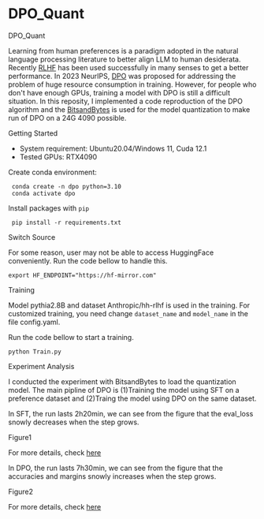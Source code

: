 # DPO_Quant
DPO_Quant

Learning from human preferences is a paradigm adopted in the natural language processing literature to better align LLM to human desiderata. Recently [RLHF](https://arxiv.org/abs/2203.02155) has been used successfully in many senses to get a better performance. In 2023 NeurIPS, [DPO](https://arxiv.org/abs/2305.18290)  was proposed for addressing the problem of huge resource consumption in training. However, for people who don't have enough GPUs, training a model with DPO is still a difficult situation. In this reposity, I implemented a code reproduction of the DPO algorithm and the [BitsandBytes](https://github.com/TimDettmers/bitsandbytes) is used for the model quantization to make run of DPO on a 24G 4090 possible.



Getting Started

- System requirement: Ubuntu20.04/Windows 11, Cuda 12.1
- Tested GPUs: RTX4090

Create conda environment:

```
 conda create -n dpo python=3.10
 conda activate dpo
```

Install packages with `pip`

```
 pip install -r requirements.txt
```

Switch Source

For some reason, user may not be able to access HuggingFace conveniently. Run the code bellow to handle this.

```
export HF_ENDPOINT="https://hf-mirror.com"
```



Training

Model pythia2.8B and dataset Anthropic/hh-rlhf is used in the training. For customized training, you need change  `dataset_name` and `model_name` in the file config.yaml.

Run the code bellow to start a training.

```
python Train.py
```



Experiment Analysis

I conducted the experiment with BitsandBytes to load the quantization model. The main pipline of DPO is (1)Training the model using SFT on a preference dataset and (2)Traing the model using DPO on the same dataset.

In SFT, the run lasts 2h20min, we can see from the figure that the eval_loss snowly decreases when the step grows.

Figure1

For more details, check [here](https://wandb.ai/qiyuwu/pythia2_8B_DPO_Quant/runs/co6guc8k?nw=nwuserwqy123202108) 

In DPO, the run lasts 7h30min, we can see from the figure that the accuracies and margins snowly increases when the step grows.

Figure2

For more details, check [here](https://wandb.ai/qiyuwu/pythia2_8B_DPO_Quant/runs/0tejjuhj?nw=nwuserwqy123202108) 
